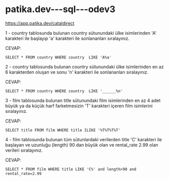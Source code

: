 # patika.dev---sql---odev3
https://app.patika.dev/cataldirect

1 - country tablosunda bulunan country sütunundaki ülke isimlerinden 'A' karakteri ile başlayıp 'a' karakteri ile sonlananları sıralayınız.

CEVAP: 

    SELECT * FROM country WHERE country  LIKE 'A%a'
    
2 - country tablosunda bulunan country sütunundaki ülke isimlerinden en az 6 karakterden oluşan ve sonu 'n' karakteri ile sonlananları sıralayınız.

CEVAP: 

    SELECT * FROM country WHERE country  LIKE '______%n'
    
3 - film tablosunda bulunan title sütunundaki film isimlerinden en az 4 adet büyük ya da küçük harf farketmesizin 'T' karakteri içeren film isimlerini sıralayınız.

CEVAP: 

    SELECT title FROM film WHERE title ILIKE '%T%T%T%T'
        
4 - film tablosunda bulunan tüm sütunlardaki verilerden title 'C' karakteri ile başlayan ve uzunluğu (length) 90 dan büyük olan ve rental_rate 2.99 olan verileri sıralayınız.

CEVAP:

    SELECT * FROM film WHERE title LIKE 'C%' and length>90 and rental_rate=2.99
